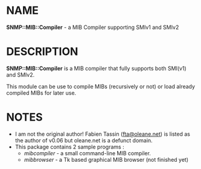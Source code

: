 # NAME

**SNMP::MIB::Compiler** - a MIB Compiler supporting SMIv1 and SMIv2

# DESCRIPTION

**SNMP::MIB::Compiler** is a MIB compiler that fully supports
both SMI(v1) and SMIv2.

This module can be use to compile
MIBs (recursively or not) or load already compiled MIBs for
later use.

# NOTES
- I am not the original author! Fabien Tassin (fta@oleane.net) is listed as the author of v0.06 but oleane.net is a defunct domain.
- This package contains 2 sample programs :
  - *mibcompiler* - a small command-line MIB compiler.
  - *mibbrowser* - a Tk based graphical MIB browser (not finished yet)
  
